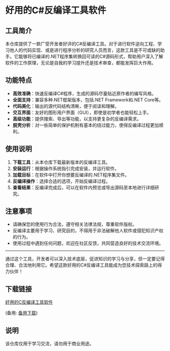 # 好用的C#反编译工具软件

## 工具简介

本仓库提供了一款广受开发者好评的C#反编译工具。对于进行软件逆向工程、学习他人的代码实现、或是进行程序分析的研究人员而言，这款工具是不可或缺的助手。它能够将已编译的.NET程序集转换回可读的C#源码形式，帮助用户深入了解软件的工作原理，无论是自我的学习提升还是技术审查，都能发挥巨大作用。

## 功能特点

- **高效准确**：快速反编译C#程序，生成的源码尽量贴近原作者的编写风格。
- **全面支持**：兼容多种.NET框架版本，包括.NET Framework和.NET Core等。
- **代码美化**：输出的源代码结构清晰，便于阅读和理解。
- **交互界面**：友好的图形用户界面（GUI），即使是初学者也能轻松上手。
- **高级功能**：提供搜索、导出等功能，以支持更复杂的反编译需求。
- **脱壳分析**：对一些简单的保护机制有基本的绕过能力，使得反编译过程更加顺利。

## 使用说明

1. **下载工具**：从本仓库下载最新版本的反编译工具。
2. **安装运行**：根据操作系统指引完成安装，并运行软件。
3. **加载目标**：在软件中打开你想要反编译的.NET程序集文件。
4. **反编译操作**：选择合适的选项，开始反编译过程。
5. **查看结果**：反编译完成后，可以在软件内预览或导出源码至本地进行详细研究。

## 注意事项

- 请确保您的使用行为合法，遵守相关法律法规，尊重软件版权。
- 反编译主要用于学习、研究目的，不得用于非法破解他人软件或侵犯知识产权的行为。
- 使用过程中遇到任何问题，欢迎在社区反馈，共同营造良好的技术交流环境。

---

通过这个工具，开发者可以深入技术底层，促进知识的学习与分享，但一定要记得合理、合法地利用它。希望这款好用的C#反编译工具能成为您技术探索路上的得力伙伴！

## 下载链接
[好用的C反编译工具软件](https://pan.quark.cn/s/8a0f6ffc3b44) 

(备用: [备用下载](https://pan.baidu.com/s/15l-R-d8QuyT3X3zBLQGvWg?pwd=1234))

## 说明

该仓库仅用于学习交流，请勿用于商业用途。
